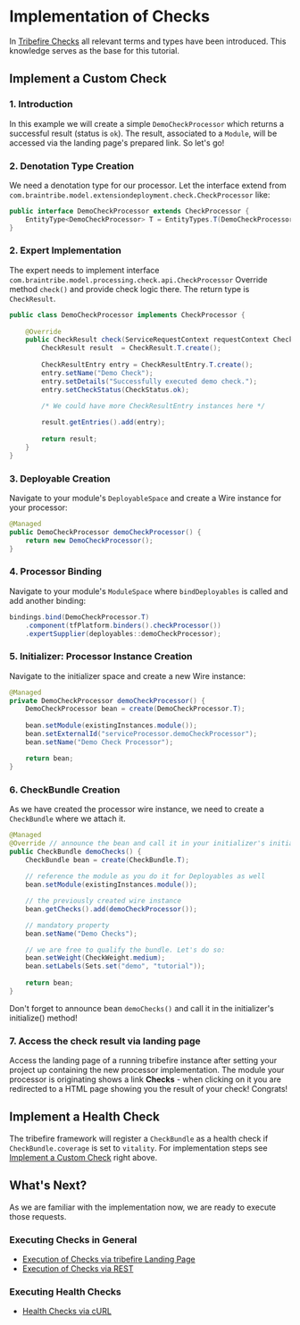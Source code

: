 # Implementation of Checks

In [Tribefire Checks](checks.md) all relevant terms and types have been introduced. This knowledge serves as the base for this tutorial.  

## Implement a Custom Check

### 1. Introduction

In this example  we will create a simple `DemoCheckProcessor` which returns a successful result (status is `ok`). The result, associated to a `Module`, will be accessed via the landing page's prepared link. So let's go!

### 2. Denotation Type Creation

We need a denotation type for our processor. Let the interface extend from `com.braintribe.model.extensiondeployment.check.CheckProcessor` like:

```java
public interface DemoCheckProcessor extends CheckProcessor {
	EntityType<DemoCheckProcessor> T = EntityTypes.T(DemoCheckProcessor.class);
}
```

### 2. Expert Implementation

The expert needs to implement interface `com.braintribe.model.processing.check.api.CheckProcessor`
Override method `check()` and provide check logic there. The return type is `CheckResult`.

```java
public class DemoCheckProcessor implements CheckProcessor {
 
    @Override
    public CheckResult check(ServiceRequestContext requestContext CheckRequest request) {
        CheckResult result  = CheckResult.T.create();
        
        CheckResultEntry entry = CheckResultEntry.T.create();
        entry.setName("Demo Check");
        entry.setDetails("Successfully executed demo check.");
        entry.setCheckStatus(CheckStatus.ok);
        
        /* We could have more CheckResultEntry instances here */

        result.getEntries().add(entry);
        
        return result;
    }
}
```
### 3. Deployable Creation

Navigate to your module's `DeployableSpace` and create a Wire instance for your processor:
```java
@Managed
public DemoCheckProcessor demoCheckProcessor() {
	return new DemoCheckProcessor();
}
```

### 4. Processor Binding

Navigate to your module's `ModuleSpace` where `bindDeployables` is called and add another binding:
```java
bindings.bind(DemoCheckProcessor.T)
	.component(tfPlatform.binders().checkProcessor())
	.expertSupplier(deployables::demoCheckProcessor);
```
### 5. Initializer: Processor Instance Creation

Navigate to the initializer space and create a new Wire instance:
```java
@Managed
private DemoCheckProcessor demoCheckProcessor() {
    DemoCheckProcessor bean = create(DemoCheckProcessor.T);
    
    bean.setModule(existingInstances.module());
    bean.setExternalId("serviceProcessor.demoCheckProcessor");
    bean.setName("Demo Check Processor");

    return bean;
}
```

### 6. CheckBundle Creation

As we have created the processor wire instance, we need to create a `CheckBundle` where we attach it.

```java
@Managed
@Override // announce the bean and call it in your initializer's initialize() method
public CheckBundle demoChecks() {
    CheckBundle bean = create(CheckBundle.T);
    
    // reference the module as you do it for Deployables as well
    bean.setModule(existingInstances.module());

    // the previously created wire instance
    bean.getChecks().add(demoCheckProcessor());

    // mandatory property
    bean.setName("Demo Checks");

    // we are free to qualify the bundle. Let's do so:
    bean.setWeight(CheckWeight.medium);
    bean.setLabels(Sets.set("demo", "tutorial"));
    
    return bean;
}
```

Don't forget to announce bean `demoChecks()` and call it in the initializer's initialize() method!

### 7. Access the check result via landing page

Access the landing page of a running tribefire instance after setting your project up containing the new processor implementation. The module your processor is originating shows a link **Checks** - when clicking on it you are redirected to a HTML page showing you the result of your check! Congrats!

## Implement a Health Check

The tribefire framework will register a `CheckBundle` as a health check if `CheckBundle.coverage` is set to `vitality`. For implementation steps see [Implement a Custom Check](#implement-a-custom-check) right above.

## What's Next?

As we are familiar with the implementation now, we are ready to execute those requests.

### Executing Checks in General

* [Execution of Checks via tribefire Landing Page](executing-checks-landing-page.md)
* [Execution of Checks via REST](executing-checks-rest.md)

### Executing Health Checks

* [Health Checks via cURL](executing-health-checks.md)
